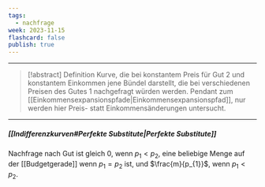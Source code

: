 ```yaml
---
tags:
  - nachfrage
week: 2023-11-15
flashcard: false
publish: true
---
```

***

> [!abstract] Definition
> Kurve, die bei konstantem Preis für Gut 2 und konstantem Einkommen jene Bündel darstellt, die bei verschiedenen Preisen des Gutes 1 nachgefragt würden werden.
> Pendant zum [[Einkommensexpansionspfade|Einkommensexpansionspfad]], nur werden hier Preis- statt Einkommensänderungen untersucht.

***
##### [[Indifferenzkurven#Perfekte Substitute|Perfekte Substitute]]
Nachfrage nach Gut ist gleich 0, wenn $p_{1} < p_{2}$, eine beliebige Menge auf der [[Budgetgerade]] wenn $p_{1} = p_{2}$ ist, und $\frac{m}{p_{1}}$, wenn $p_{1} < p_{2}$.

